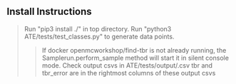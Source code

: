 ## Install Instructions

> Run "pip3 install ./" in top directory.
> Run "python3 ATE/tests/test_classes.py" to generate data points.
>> If docker openmcworkshop/find-tbr is not already running, the Samplerun.perform_sample method will start it in silent console mode.
> Check output csvs in ATE/tests/output/<name>.csv
>> tbr and tbr_error are in the rightmost columns of these output csvs
